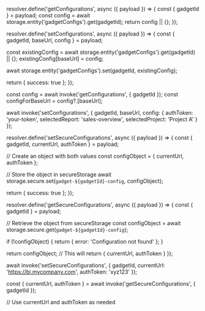 resolver.define('getConfigurations', async ({ payload }) => {
  const { gadgetId } = payload;
  const config = await storage.entity('gadgetConfigs').get(gadgetId);
  return config || {};
});

resolver.define('setConfigurations', async ({ payload }) => {
  const { gadgetId, baseUrl, config } = payload;

  const existingConfig = await storage.entity('gadgetConfigs').get(gadgetId) || {};
  existingConfig[baseUrl] = config;

  await storage.entity('gadgetConfigs').set(gadgetId, existingConfig);

  return { success: true };
});


const config = await invoke('getConfigurations', { gadgetId });
const configForBaseUrl = config?.[baseUrl];



await invoke('setConfigurations', {
  gadgetId,
  baseUrl,
  config: {
    authToken: 'your-token',
    selectedReport: 'sales-overview',
    selectedProject: 'Project A'
  }
});


resolver.define('setSecureConfigurations', async ({ payload }) => {
  const { gadgetId, currentUrl, authToken } = payload;

  // Create an object with both values
  const configObject = {
    currentUrl,
    authToken
  };

  // Store the object in secureStorage
  await storage.secure.set(`gadget-${gadgetId}-config`, configObject);

  return { success: true };
});



resolver.define('getSecureConfigurations', async ({ payload }) => {
  const { gadgetId } = payload;

  // Retrieve the object from secureStorage
  const configObject = await storage.secure.get(`gadget-${gadgetId}-config`);

  if (!configObject) {
    return { error: 'Configuration not found' };
  }

  return configObject; // This will return { currentUrl, authToken }
});


await invoke('setSecureConfigurations', {
  gadgetId,
  currentUrl: 'https://bi.mycompany.com',
  authToken: 'xyz123'
});

const { currentUrl, authToken } = await invoke('getSecureConfigurations', { gadgetId });

// Use currentUrl and authToken as needed

